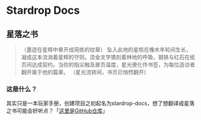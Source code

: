# Stardrop Docs

## **星落之书** 

> （墨迹在星辉中晕开成简练的纹章）
> 坠入此地的星核在橡木年轮间生长，凝成这本流淌着星辉的守则。烫金文字镌刻着林地的呼吸，钢铁与红石在纸页间达成契约。当你的指尖触及扉页温度，星光便化作书签，为每位造访者翻开属于他的篇章。
> （星光流转间，书页已悄然翻开）

### 这是什么？
其实只是一本玩家手册，创建项目之初起名为stardrop-docs，想了想翻译成星落之书可能会好听点？「[这里是GitHub仓库](https://github.com/3x-Ice-Cream/stardrop-docs)」
